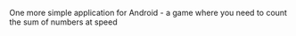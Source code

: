 One more simple application for Android - a game where you need to count the sum of numbers at speed
